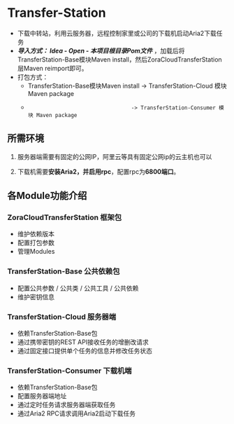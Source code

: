 # Transfer-Station

* 下载中转站，利用云服务器，远程控制家里或公司的下载机启动Aria2下载任务
* ***导入方式： Idea - Open - 本项目根目录Pom文件*** ，加载后将TransferStation-Base模块Maven install，然后ZoraCloudTransferStation层Maven reimport即可。
* 打包方式：
  - TransferStation-Base模块Maven install -> TransferStation-Cloud 模块 Maven package
  -                                      -> TransferStation-Consumer 模块 Maven package

## 所需环境

1. 服务器端需要有固定的公网IP，阿里云等具有固定公网ip的云主机也可以

2. 下载机需要**安装Aria2，并启用rpc**，配置rpc为**6800端口**。

## 各Module功能介绍

### ZoraCloudTransferStation 框架包

* 维护依赖版本
* 配置打包参数
* 管理Modules

### TransferStation-Base 公共依赖包

* 配置公共参数 / 公共类 / 公共工具 / 公共依赖
* 维护密钥信息

### TransferStation-Cloud 服务器端

* 依赖TransferStation-Base包
* 通过携带密钥的REST API接收任务的增删改请求
* 通过固定接口提供单个任务的信息并修改任务状态

### TransferStation-Consumer 下载机端

* 依赖TransferStation-Base包
* 配置服务器端地址
* 通过定时任务请求服务器端获取任务
* 通过Aria2 RPC请求调用Aria2启动下载任务
